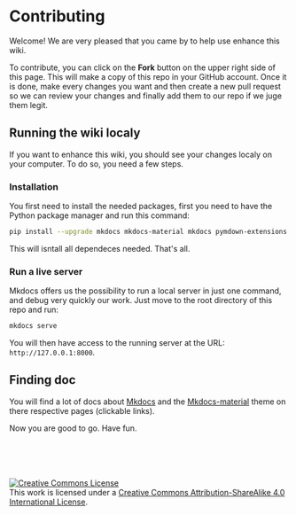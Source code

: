 # Contributing

Welcome! We are very pleased that you came by to help use enhance this wiki.


To contribute, you can click on the **Fork** button on the upper right side of this page. This will make a copy of this repo in your GitHub account. Once it is done, make every changes you want and then create a new pull request so we can review your changes and finally add them to our repo if we juge them legit.

## Running the wiki localy

If you want to enhance this wiki, you should see your changes localy on your computer. To do so, you need a few steps.

### Installation

You first need to install the needed packages, first you need to have the Python package manager and run this command:

```bash
pip install --upgrade mkdocs mkdocs-material mkdocs pymdown-extensions
```

This will isntall all dependeces needed. That's all.

### Run a live server

Mkdocs offers us the possibility to run a local server in just one command, and debug very quickly our work. Just move to the root directory of this repo and run:

```bash
mkdocs serve
```

You will then have access to the running server at the URL: `http://127.0.0.1:8000`.

## Finding doc

You will find a lot of docs about [Mkdocs](https://www.mkdocs.org/) and the [Mkdocs-material](https://squidfunk.github.io/mkdocs-material/) theme on there respective pages (clickable links).

Now you are good to go. Have fun.

<br>
<br>
<br>
<br>
<a rel="license" href="http://creativecommons.org/licenses/by-sa/4.0/"><img alt="Creative Commons License" style="border-width:0" src="https://i.creativecommons.org/l/by-sa/4.0/88x31.png" /></a><br />This work is licensed under a <a rel="license" href="http://creativecommons.org/licenses/by-sa/4.0/">Creative Commons Attribution-ShareAlike 4.0 International License</a>.
